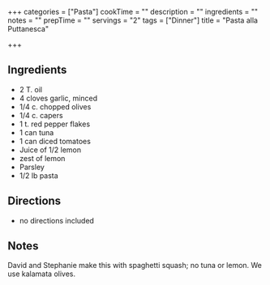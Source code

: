 +++
categories = ["Pasta"]
cookTime = ""
description = ""
ingredients = ""
notes = ""
prepTime = ""
servings = "2"
tags = ["Dinner"]
title = "Pasta alla Puttanesca"

+++
## Ingredients

* 2 T. oil
* 4 cloves garlic, minced
* 1/4 c. chopped olives
* 1/4 c. capers
* 1 t. red pepper flakes
* 1 can tuna
* 1 can diced tomatoes
* Juice of 1/2 lemon
* zest of lemon
* Parsley
* 1/2 lb pasta

## Directions

* no directions included

## Notes

David and Stephanie make this with spaghetti squash; no tuna or lemon. We use kalamata olives.